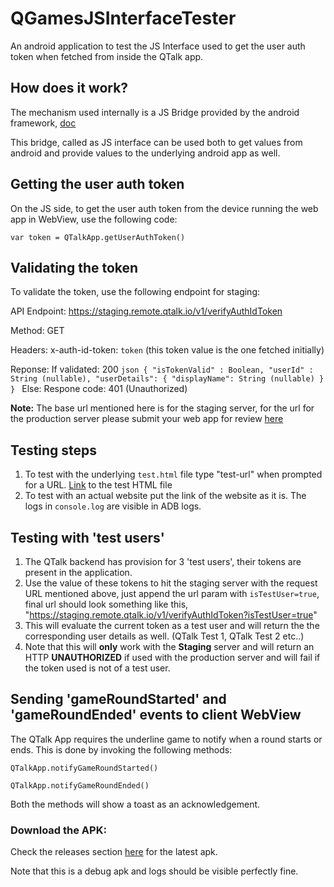 # QGamesJSInterfaceTester

An android application to test the JS Interface used to get the user auth token when fetched from inside the QTalk app. 

## How does it work?

The mechanism used internally is a JS Bridge provided by the android framework, [doc](https://developer.android.com/guide/webapps/webview.html#BindingJavaScript)

This bridge, called as JS interface can be used both to get values from android and provide values to the underlying android app as well.

## Getting the user auth token

On the JS side, to get the user auth token from the device running the web app in WebView, use the following code: 

```jshint
var token = QTalkApp.getUserAuthToken()
```

## Validating the token

To validate the token, use the following endpoint for staging: 

API Endpoint: https://staging.remote.qtalk.io/v1/verifyAuthIdToken

Method: GET

Headers: x-auth-id-token: `token` (this token value is the one fetched initially)

Reponse:
    If validated: 200
    ```json
    {
      "isTokenValid" : Boolean,
      "userId" : String (nullable),
      "userDetails": {
         "displayName": String (nullable)
       }
    }
    ``` 
    Else: 
        Respone code: 401 (Unauthorized)

**Note:** The base url mentioned here is for the staging server, for the url for the production server please submit your web app for review [here](https://forms.gle/mir2dCUmAD1x44KW8)

## Testing steps

1. To test with the underlying `test.html` file type "test-url" when prompted for a URL. [Link](https://github.com/quiph/QGamesJSInterfaceTester/blob/master/app/src/main/assets/test.html)
 to the test HTML file
2. To test with an actual website put the link of the website as it is. The logs in `console.log` are visible in ADB logs.

## Testing with 'test users'

1. The QTalk backend has provision for 3 'test users', their tokens are present in the application. 
2. Use the value of these tokens to hit the staging server with the request URL mentioned above, just append the url param with `isTestUser=true`, final url should look something like this, 
"https://staging.remote.qtalk.io/v1/verifyAuthIdToken?isTestUser=true"
3. This will evaluate the current token as a test user and will return the the corresponding user details as well. (QTalk Test 1, QTalk Test 2 etc..)
4. Note that this will **only** work with the **Staging** server and will return an HTTP **UNAUTHORIZED** if used with the production server and will fail if the token used
is not of a test user. 

## Sending 'gameRoundStarted' and 'gameRoundEnded' events to client WebView

The QTalk App requires the underline game to notify when a round starts or ends. This is done by invoking the following methods: 

```jshint
QTalkApp.notifyGameRoundStarted()
```

```jshint
QTalkApp.notifyGameRoundEnded()
```
Both the methods will show a toast as an acknowledgement.

### Download the APK: 

Check the releases section [here](https://github.com/quiph/QGamesJSInterfaceTester/releases) for the latest apk. 

Note that this is a debug apk and logs should be visible perfectly fine. 
